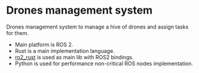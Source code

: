 # Drones management system

Drones management system to manage a hive of drones and assign tasks for them.

- Main platform is ROS 2. 
- Rust is a main implementation language.
- [ro2_rust](https://github.com/ros2-rust/ros2_rust) is used as main lib with ROS2 bindings.
- Python is used for performance non-critical ROS nodes implementation.
